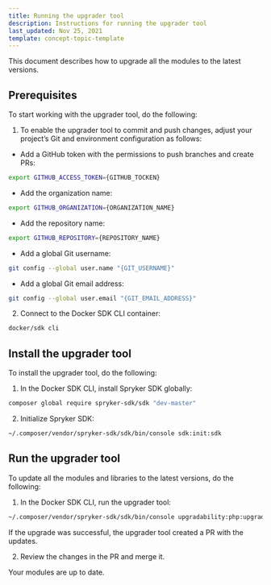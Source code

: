```yaml
---
title: Running the upgrader tool
description: Instructions for running the upgrader tool
last_updated: Nov 25, 2021
template: concept-topic-template
---
```

This document describes how to upgrade all the modules to the latest versions.

## Prerequisites

To start working with the upgrader tool, do the following:

1. To enable the upgrader tool to commit and push changes, adjust your project’s Git and environment configuration as follows:

  * Add a GitHub token with the permissions to push branches and create PRs:

  ```bash
  export GITHUB_ACCESS_TOKEN={GITHUB_TOCKEN}
  ```

  * Add the organization name:

  ```bash
  export GITHUB_ORGANIZATION={ORGANIZATION_NAME}
  ```

  * Add the repository name:

  ```bash
  export GITHUB_REPOSITORY={REPOSITORY_NAME}
  ```

  * Add a global Git username:

  ```bash
  git config --global user.name "{GIT_USERNAME}"
  ```

  * Add a global Git email address:

  ```bash
  git config --global user.email "{GIT_EMAIL_ADDRESS}"
  ```

2. Connect to the Docker SDK CLI container:

```bash
docker/sdk cli
```

## Install the upgrader tool

To install the upgrader tool, do the following:

1. In the Docker SDK CLI, install Spryker SDK globally:

```bash
composer global require spryker-sdk/sdk "dev-master"
```

2. Initialize Spryker SDK:

```bash
~/.composer/vendor/spryker-sdk/sdk/bin/console sdk:init:sdk
```

## Run the upgrader tool

To update all the modules and libraries to the latest versions, do the following:

1. In the Docker SDK CLI, run the upgrader tool:

```bash
~/.composer/vendor/spryker-sdk/sdk/bin/console upgradability:php:upgrade
```

If the upgrade was successful, the upgrader tool created a PR with the updates.

2. Review the changes in the PR and merge it.

Your modules are up to date.
